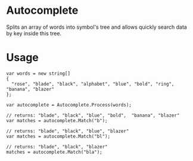 # Autocomplete

Splits an array of words into symbol's tree and allows quickly search data by key inside this tree.

# Usage

```
var words = new string[]
{
  "rose", "blade", "black", "alphabet", "blue", "bold", "ring", "banana", "blazer" 
};

var autocomplete = Autocomplete.Process(words);

// returns: "blade", "black", "blue", "bold",  "banana", "blazer" 
var matches = autocomplete.Match("b");

// returns: "blade", "black", "blue", "blazer" 
var matches = autocomplete.Match("bl");

// returns: "blade", "black", "blazer" 
matches = autocomplete.Match("bla");

```
